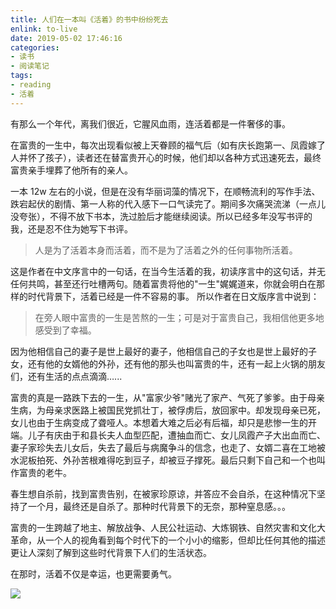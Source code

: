 ```yaml
---
title: 人们在一本叫《活着》的书中纷纷死去
enlink: to-live
date: 2019-05-02 17:46:16
categories:
- 读书
- 阅读笔记
tags:
- reading
- 活着
---
```


有那么一个年代，离我们很近，它腥风血雨，连活着都是一件奢侈的事。

在富贵的一生中，每次出现看似被上天眷顾的福气后（如有庆长跑第一、凤霞嫁了人并怀了孩子），读者还在替富贵开心的时候，他们却以各种方式迅速死去，最终富贵亲手埋葬了他所有的亲人。

一本 12w 左右的小说，但是在没有华丽词藻的情况下，在顺畅流利的写作手法、跌宕起伏的剧情、第一人称的代入感下一口气读完了。期间多次痛哭流涕（一点儿没夸张），不得不放下书本，洗过脸后才能继续阅读。所以已经多年没写书评的我，还是忍不住为她写下书评。

> 人是为了活着本身而活着，而不是为了活着之外的任何事物所活着。

这是作者在中文序言中的一句话，在当今生活着的我，初读序言中的这句话，并无任何共鸣，甚至还行吐槽两句。随着富贵将他的"一生"娓娓道来，你就会明白在那样的时代背景下，活着已经是一件不容易的事。 所以作者在日文版序言中说到：

> 在旁人眼中富贵的一生是苦熬的一生；可是对于富贵自己，我相信他更多地感受到了幸福。

因为他相信自己的妻子是世上最好的妻子，他相信自己的子女也是世上最好的子女，还有他的女婿他的外孙，还有他的那头也叫富贵的牛，还有一起上火锅的朋友们，还有生活的点点滴滴…...

富贵的真是一路跌下去的一生，从"富家少爷"赌光了家产、气死了爹爹。由于母亲生病，为母亲求医路上被国民党抓壮丁，被俘虏后，放回家中。却发现母亲已死，女儿也由于生病变成了聋哑人。本想着大难之后必有后福，却只是悲惨一生的开端。儿子有庆由于和县长夫人血型匹配，遭抽血而亡、女儿凤霞产子大出血而亡、妻子家珍失去儿女后，失去了最后与病魔争斗的信念，也走了、女婿二喜在工地被水泥板拍死、外孙苦根难得吃到豆子，却被豆子撑死。最后只剩下自己和一个也叫作富贵的老牛。

春生想自杀前，找到富贵告别，在被家珍原谅，并答应不会自杀，在这种情况下坚持了一个月，最终还是自杀了。那种时代背景下的无奈，那种窒息感。。。

富贵的一生跨越了地主、解放战争、人民公社运动、大炼钢铁、自然灾害和文化大革命，从一个人的视角看到每个时代下的一个小小的缩影，但却比任何其他的描述更让人深刻了解到这些时代背景下人们的生活状态。

在那时，活着不仅是幸运，也更需要勇气。

![](<https://timgsa.baidu.com/timg?image&quality=80&size=b9999_10000&sec=1556806574463&di=868e65579acfc800020db78de3c07ac4&imgtype=0&src=http%3A%2F%2Fs1.sinaimg.cn%2Flarge%2F001Pe7mxzy76VARpXvdc3>)
